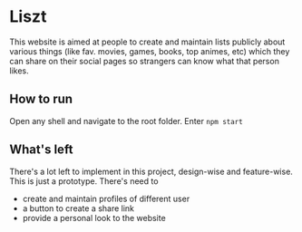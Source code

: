 # Liszt
This website is aimed at people to create and maintain lists publicly about various things (like fav. movies, games, books, top animes, etc) which they can share on their social pages so strangers can know what that person likes. 

## How to run
Open any shell and navigate to the root folder.
Enter ``` npm start ```

## What's left
There's a lot left to implement in this project, design-wise and feature-wise. This is just a prototype.
There's need to
- create and maintain profiles of different user
- a button to create a share link
- provide a personal look to the website
